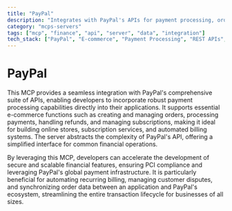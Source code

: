 ```yaml
---
title: "PayPal"
description: "Integrates with PayPal's APIs for payment processing, order management, and financial operations in e-commerce workflows."
category: "mcps-servers"
tags: ["mcp", "finance", "api", "server", "data", "integration"]
tech_stack: ["PayPal", "E-commerce", "Payment Processing", "REST APIs", "Billing Systems"]
---
```


# PayPal

This MCP provides a seamless integration with PayPal's comprehensive suite of APIs, enabling developers to incorporate robust payment processing capabilities directly into their applications. It supports essential e-commerce functions such as creating and managing orders, processing payments, handling refunds, and managing subscriptions, making it ideal for building online stores, subscription services, and automated billing systems. The server abstracts the complexity of PayPal's API, offering a simplified interface for common financial operations.

By leveraging this MCP, developers can accelerate the development of secure and scalable financial features, ensuring PCI compliance and leveraging PayPal's global payment infrastructure. It is particularly beneficial for automating recurring billing, managing customer disputes, and synchronizing order data between an application and PayPal's ecosystem, streamlining the entire transaction lifecycle for businesses of all sizes.
